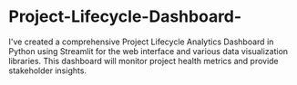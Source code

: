 # Project-Lifecycle-Dashboard-
I've created a comprehensive Project Lifecycle Analytics Dashboard in Python using Streamlit for the web interface and various data visualization libraries. This dashboard will monitor project health metrics and provide stakeholder insights.
